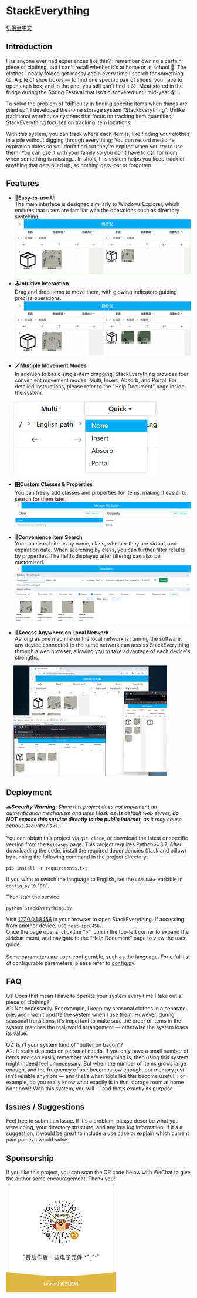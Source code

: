 # StackEverything

[切换至中文](../README.md)


## Introduction
Has anyone ever had experiences like this? I remember owning a certain piece of clothing, but I can't recall whether it's at home or at school 🤔. The clothes I neatly folded get messy again every time I search for something 😦. A pile of shoe boxes — to find one specific pair of shoes, you have to open each box, and in the end, you still can’t find it 😠. Meat stored in the fridge during the Spring Festival that isn’t discovered until mid-year 😵…

To solve the problem of "difficulty in finding specific items when things are piled up", I developed the home storage system "StackEverything". Unlike traditional warehouse systems that focus on tracking item quantities, StackEverything focuses on tracking item locations.

With this system, you can track where each item is, like finding your clothes in a pile without digging through everything; You can record medicine expiration dates so you don’t find out they’re expired when you try to use them; You can use it with your family so you don’t have to call for mom when something is missing... In short, this system helps you keep track of anything that gets piled up, so nothing gets lost or forgotten.


## Features
* **📁Easy-to-use UI**  
The main interface is designed similarly to Windows Explorer, which ensures that users are familiar with the operations such as directory switching.  
![UI展示](/i18n/img/README_UI.gif)  

* **🕹️Intuitive Interaction**  
Drag and drop items to move them, with glowing indicators guiding precise operations.  
![移动展示](/i18n/img/README_move.gif)  

* **🪄Multiple Movement Modes**  
In addition to basic single-item dragging, StackEverything provides four convenient movement modes: Multi, Insert, Absorb, and Portal. For detailed instructions, please refer to the "Help Document" page inside the system.  
<img src="/i18n/img/README_multi_quick_en.png" alt="多选快移展示" height="200" style="margin-left: 20px;">  

* **🎛️Custom Classes & Properties**  
You can freely add classes and properties for items, making it easier to search for them later.  
![分类与属性](/i18n/img/README_attributes_en.png)  

* **🔎Convenience Item Search**  
You can search items by name, class, whether they are virtual, and expiration date. When searching by class, you can further filter results by properties. The fields displayed after filtering can also be customized.  
![物品检索](/i18n/img/README_search_en.png)  

* **🛜Access Anywhere on Local Network**  
As long as one machine on the local network is running the software, any device connected to the same network can access StackEverything through a web browser, allowing you to take advantage of each device's strengths.  
<img src="/i18n/img/README_ethernet_en.png" alt="局域网访问" height="300" style="margin-left: 20px;">  


## Deployment
_⚠️**Security Warning**: Since this project does not implement an authentication mechanism and uses Flask as its default web server, **do NOT expose this service directly to the public internet**, as it may cause serious security risks._  
<br>
You can obtain this project via `git clone`, or download the latest or specific version from the `Releases` page. This project requires Python>=3.7. After downloading the code, install the required dependencies (flask and pillow) by running the following command in the project directory:  
```shell
pip install -r requirements.txt
```

If you want to switch the language to English, set the `LANGUAGE` variable in `config.py` to "en".  

Then start the service:  
```shell
python StackEverything.py
```

Visit [127.0.0.1:8456](http://127.0.0.1:8456) in your browser to open StackEverything. If accessing from another device, use `host-ip:8456`.  
Once the page opens, click the “>” icon in the top-left corner to expand the sidebar menu, and navigate to the “Help Document” page to view the user guide.  
<br>
Some parameters are user-configurable, such as the language. For a full list of configurable parameters, please refer to [config.py](config.py).


## FAQ
Q1: Does that mean I have to operate your system every time I take out a piece of clothing?  
A1: Not necessarily. For example, I keep my seasonal clothes in a separate pile, and I won’t update the system when I use them. However, during seasonal transitions, it's important to make sure the order of items in the system matches the real-world arrangement — otherwise the system loses its value.  

Q2: Isn't your system kind of "butter on bacon"?  
A2: It really depends on personal needs. If you only have a small number of items and can easily remember where everything is, then using this system might indeed feel unnecessary. But when the number of items grows large enough, and the frequency of use becomes low enough, our memory just isn’t reliable anymore — and that’s when tools like this become useful. For example, do you really know what exactly is in that storage room at home right now? With this system, you will — and that’s exactly its purpose.  


## Issues / Suggestions
Feel free to submit an Issue. If it's a problem, please describe what you were doing, your directory structure, and any key log information. If it's a suggestion, it would be great to include a use case or explain which current pain points it would solve.


## Sponsorship
If you like this project, you can scan the QR code below with WeChat to give the author some encouragement. Thank you!  
<img src="/i18n/img/sponsor.jpg" alt="赞赏" width="300" height="300">
